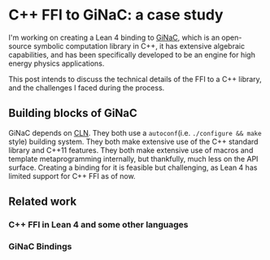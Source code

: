 # C++ FFI to GiNaC: a case study

I'm working on creating a Lean 4 binding to [GiNaC](https://www.ginac.de/), which is an open-source symbolic computation library in C++, it has extensive algebraic capabilities, and has been specifically developed to be an engine for high energy physics applications.

This post intends to discuss the technical details of the FFI to a C++ library, and the challenges I faced during the process.

## Building blocks of GiNaC

GiNaC depends on [CLN](https://www.ginac.de/CLN/). They both use a `autoconf`(i.e. `./configure && make` style) building system. They both make extensive use of the C++ standard library and C++11 features. They both make extensive use of macros and template metaprogramming internally, but thankfully, much less on the API surface. Creating a binding for it is feasible but challenging, as Lean 4 has limited support for C++ FFI as of now.

## Related work

### C++ FFI in Lean 4 and some other languages

### GiNaC Bindings

